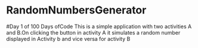 # RandomNumbersGenerator
#Day 1 of 100 Days ofCode
This is a simple application with two activities A and B.On clicking the button in activity A it simulates a random number displayed in Activity b and vice versa for activity B

